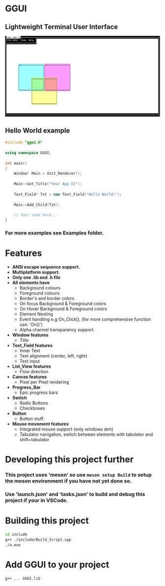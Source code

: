 # GGUI

## Lightweight Terminal User Interface

<img src="Banner.png"/>

## Hello World example
```C++
#include "ggui.h"

using namespace GGUI;

int main() 
{
    Window* Main = Init_Renderer();

    Main->Set_Title("Your App UI");

    Text_Field* Txt = new Text_Field("Hello World!");

    Main->Add_Child(Txt);

    // Your code here...
}
```
### For more examples see Examples folder. 

# Features
- **ANSI escape sequence support.**
- **Multiplatform support.**
- **Only one .lib and .h file**
- **All elements have**
    - Background colours
    - Foreground colours
    - Border's and border colors
    - On focus Background & Foreground colors
    - On Hover Background & Foreground colors
    - Element Nesting
    - Event handling e.g On_Click(), (for more comprehensive function use: 'On()')
    - Alpha channel transparency support. 
- **Window features**
    - Title
- **Text_Field features**
    - Inner Text
    - Text alignment (center, left, right)
    - Text input
- **List_View features**
    - Flow direction
- **Canvas features**
    - Pixel per Pixel rendering
- **Progress_Bar**
    - Epic progress bars
- **Switch**
    - Radio Buttons
    - Checkboxes
- **Button**
    - Button stuff.
- **Mouse movement features**
    - Integrated mouse support (only windows atm)
    - Tabulator navigation, switch between elements with tabulator and shift+tabulator


# Developing this project further
### This project uses 'meson' so use `meson setup Build` to setup the meson environment if you have not yet done so.
### Use 'launch.json' and 'tasks.json' to build and debug this project if your in VSCode.

# Building this project
```bash
cd include
g++ ./include/Build_Script.cpp
./a.exe
```

# Add GGUI to your project
```
g++ ... GGUI.lib
```